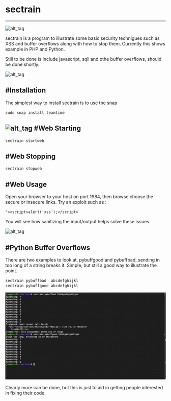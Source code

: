 # sectrain
----

![alt_tag](https://github.com/joemcmanus/sectrain/blob/master/img/st-xss.png)

sectrain is a program to illustrate some basic security technigues such as XSS and buffer overflows along with how to stop them.  Currently this shows example in PHP and Python. 

Still to be done is include javascript, sqli and othe buffer overflows, should be done shortly. 

![alt_tag](https://github.com/joemcmanus/sectrain/blob/master/img/st-home.png)

#Installation
----
The simplest way to install sectrain is to use the snap 

    sudo snap install teamtime 

![alt_tag](https://github.com/joemcmanus/sectrain/blob/master/img/st-install.png)
#Web Starting 
----

    sectrain startweb 

#Web Stopping
----

    sectrain stopweb 

#Web Usage 
----

Open your browser to your host on port 1984, then browse choose the secure or insecure links. Try an exploit such as :

     
    "><script>alert('xss');</script>

You will see how sanitizing the input/output helps solve these issues. 

![alt_tag](https://github.com/joemcmanus/sectrain/blob/master/img/st-py.png)

#Python Buffer Overflows
----

There are two examples to look at, pybuffgood and pybuffbad, sending in too long of a string breaks it. Simple, but still a good way to illustrate the point. 

    sectrain pybuffbad  abcdefghijkl 
    sectrain pybuffgood abcdefghijkl

![alt_tag](https://github.com/joemcmanus/sectrain/blob/master/img/st-pybuff.png)

Clearly more can be done, but this is just to aid in getting people interested in fixing their code. 


